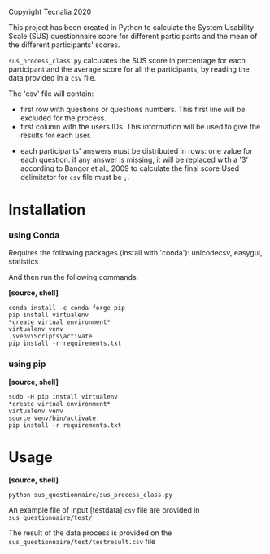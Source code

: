 Copyright Tecnalia 2020

This project has been created in Python to calculate the System Usability Scale (SUS) questionnaire score for different participants and the mean of the different participants' scores.

`sus_process_class.py` calculates the SUS score in percentage for each participant and the average score for all the participants, by reading the data provided in a `csv` file.

The 'csv' file will contain:

* first row with questions or questions numbers.
  This first line will be excluded for the process.
* first column with the users IDs.
  This information will be used to give the results for each user.
- each participants' answers must be distributed in rows: one value for each question.
  if any answer is missing, it will be replaced with a '3' according to Bangor et al., 2009 to calculate the final score
  Used delimitator for `csv` file must be `;`.

# Installation

### using Conda
Requires the following packages (install with 'conda'): unicodecsv, easygui, statistics

And then run the following commands:

**[source, shell]**

    conda install -c conda-forge pip
    pip install virtualenv
    *create virtual environment*
    virtualenv venv
    .\venv\Scripts\activate
    pip install -r requirements.txt


### using pip

**[source, shell]**

    sudo -H pip install virtualenv
    *create virtual environment*
    virtualenv venv
    source venv/bin/activate
    pip install -r requirements.txt

# Usage

**[source, shell]**

    python sus_questionnaire/sus_process_class.py

An example file of input [testdata] `csv` file are provided in `sus_questionnaire/test/`

The result of the data process is provided on the `sus_questionnaire/test/testresult.csv` file



